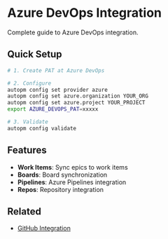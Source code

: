 # Azure DevOps Integration

Complete guide to Azure DevOps integration.

## Quick Setup

```bash
# 1. Create PAT at Azure DevOps

# 2. Configure
autopm config set provider azure
autopm config set azure.organization YOUR_ORG
autopm config set azure.project YOUR_PROJECT
export AZURE_DEVOPS_PAT=xxxxx

# 3. Validate
autopm config validate
```

## Features

- **Work Items**: Sync epics to work items
- **Boards**: Board synchronization
- **Pipelines**: Azure Pipelines integration
- **Repos**: Repository integration

## Related

- [GitHub Integration](github.md)
